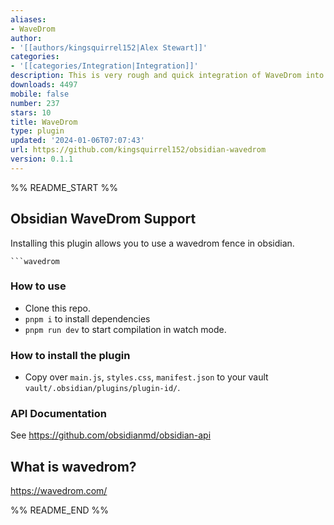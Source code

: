```yaml
---
aliases:
- WaveDrom
author:
- '[[authors/kingsquirrel152|Alex Stewart]]'
categories:
- '[[categories/Integration|Integration]]'
description: This is very rough and quick integration of WaveDrom into obsidian
downloads: 4497
mobile: false
number: 237
stars: 10
title: WaveDrom
type: plugin
updated: '2024-01-06T07:07:43'
url: https://github.com/kingsquirrel152/obsidian-wavedrom
version: 0.1.1
---
```


%% README_START %%

## Obsidian WaveDrom Support

Installing this plugin allows you to use a wavedrom fence in obsidian.

```
```wavedrom
```

### How to use

- Clone this repo.
- `pnpm i` to install dependencies
- `pnpm run dev` to start compilation in watch mode.

### How to install the plugin

- Copy over `main.js`, `styles.css`, `manifest.json` to your vault `vault/.obsidian/plugins/plugin-id/`.

### API Documentation

See https://github.com/obsidianmd/obsidian-api

## What is wavedrom?
https://wavedrom.com/




%% README_END %%